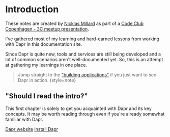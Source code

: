 # Introduction 

These notes are created by [Nicklas Millard](https://www.linkedin.com/in/nicklasmillard/) as part of a [Code Club Copenhagen - 3C meetup 
presentation](https://www.meetup.com/code-club-copenhagen/).

I've gathered most of my learning and hard-earned lessons from working with Dapr in this documentation site.

Since Dapr is quite new, tools and services are still being developed and a lot of common scenarios aren't well-documented
yet. So, this is an attempt at gathering my learnings in one place.

> Jump straight to the ["building applications"](Building-applications.md) if you just want to see Dapr in action.
{style=note}

## "Should I read the intro?"
This first chapter is solely to get you acquainted with Dapr and its key concepts. It may be worth reading through even if you're 
already somewhat familiar with Dapr. 


<seealso style="links">
    <category ref="external">
        <a href="https://dapr.io/">Dapr website</a>
        <a href="https://docs.dapr.io/getting-started/install-dapr-cli">Install Dapr</a>
    </category>
</seealso>